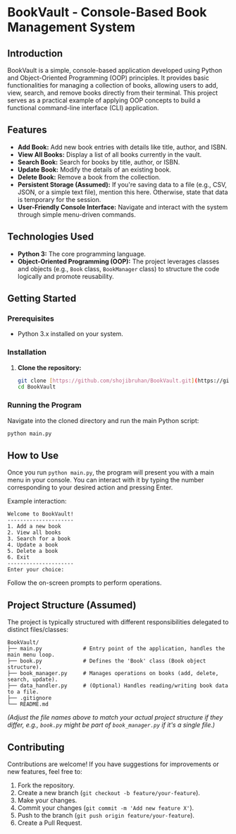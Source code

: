 # BookVault - Console-Based Book Management System

## Introduction

BookVault is a simple, console-based application developed using Python and Object-Oriented Programming (OOP) principles. It provides basic functionalities for managing a collection of books, allowing users to add, view, search, and remove books directly from their terminal. This project serves as a practical example of applying OOP concepts to build a functional command-line interface (CLI) application.

## Features

* **Add Book:** Add new book entries with details like title, author, and ISBN.
* **View All Books:** Display a list of all books currently in the vault.
* **Search Book:** Search for books by title, author, or ISBN.
* **Update Book:** Modify the details of an existing book.
* **Delete Book:** Remove a book from the collection.
* **Persistent Storage (Assumed):** If you're saving data to a file (e.g., CSV, JSON, or a simple text file), mention this here. Otherwise, state that data is temporary for the session.
* **User-Friendly Console Interface:** Navigate and interact with the system through simple menu-driven commands.

## Technologies Used

* **Python 3:** The core programming language.
* **Object-Oriented Programming (OOP):** The project leverages classes and objects (e.g., `Book` class, `BookManager` class) to structure the code logically and promote reusability.

## Getting Started

### Prerequisites

* Python 3.x installed on your system.

### Installation

1.  **Clone the repository:**

    ```bash
    git clone [https://github.com/shojibruhan/BookVault.git](https://github.com/shojibruhan/BookVault.git)
    cd BookVault
    ```

### Running the Program

Navigate into the cloned directory and run the main Python script:

```bash
python main.py
````

## How to Use

Once you run `python main.py`, the program will present you with a main menu in your console. You can interact with it by typing the number corresponding to your desired action and pressing Enter.

Example interaction:

```
Welcome to BookVault!
---------------------
1. Add a new book
2. View all books
3. Search for a book
4. Update a book
5. Delete a book
6. Exit
---------------------
Enter your choice:
```

Follow the on-screen prompts to perform operations.

## Project Structure (Assumed)

The project is typically structured with different responsibilities delegated to distinct files/classes:

```
BookVault/
├── main.py             # Entry point of the application, handles the main menu loop.
├── book.py             # Defines the 'Book' class (Book object structure).
├── book_manager.py     # Manages operations on books (add, delete, search, update).
├── data_handler.py     # (Optional) Handles reading/writing book data to a file.
├── .gitignore
└── README.md
```

*(Adjust the file names above to match your actual project structure if they differ, e.g., `book.py` might be part of `book_manager.py` if it's a single file.)*

## Contributing

Contributions are welcome\! If you have suggestions for improvements or new features, feel free to:

1.  Fork the repository.
2.  Create a new branch (`git checkout -b feature/your-feature`).
3.  Make your changes.
4.  Commit your changes (`git commit -m 'Add new feature X'`).
5.  Push to the branch (`git push origin feature/your-feature`).
6.  Create a Pull Request.


